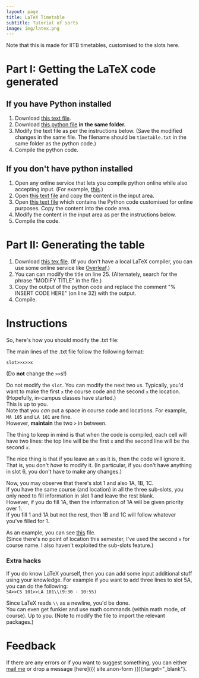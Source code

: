 ```yaml
---
layout: page
title: LaTeX Timetable
subtitle: Tutorial of sorts
image: img/latex.png
---
```


Note that this is made for IITB timetables, customised to the slots here.  

# Part I: Getting the LaTeX code generated

## If you have Python installed

1. Download [this text file](/timetable.txt).
2. Download [this python file](/timetable.py) __in the same folder.__
3. Modify the text file as per the instructions below. (Save the modified changes in the same file. The filename should be `timetable.txt` in the same folder as the python code.)
4. Compile the python code.

## If you don't have python installed

1. Open any online service that lets you compile python online while also accepting input. (For example, [this](https://www.tutorialspoint.com/execute_python_online.php).)
2. Open [this text file](/timetable.txt) and copy the content in the input area.
3. Open [this text file](/timetable-online-code.txt) which contains the Python code customised for online purposes. Copy the content into the code area.
4. Modify the content in the input area as per the instructions below.
5. Compile the code.

# Part II: Generating the table

1. Download [this tex file](/timetable.tex). (If you don't have a local LaTeX compiler, you can use some online service like [Overleaf](https://www.overleaf.com/).)
2. You can can modify the title on line 25. (Alternately, search for the phrase "MODIFY TITLE" in the file.)
3. Copy the output of the python code and replace the comment "% INSERT CODE HERE" (on line 32) with the output.
4. Compile.

# Instructions

So, here's how you should modify the .txt file:

The main lines of the .txt file follow the following format:  

`slot>>x>>x`  

(Do __not__ change the `>>`s!)

Do not modify the `slot`. You can modify the next two `x`s. Typically, you'd want to make the first `x` the course code and the second `x` the location. (Hopefully, in-campus classes have started.)  
This is up to you.  
Note that you _can_ put a space in course code and locations. For example, `MA 105` and `LA 101` are fine.  
However, __maintain__ the two `>` in between.  

The thing to keep in mind is that when the code is compiled, each cell will have two lines: the top line will be the first `x` and the second line will be the second `x`.

The nice thing is that if you leave an `x` as it is, then the code will ignore it. That is, you don't _have_ to modify it. (In particular, if you don't have anything in slot 6, you don't have to make any changes.)

Now, you may observe that there's slot 1 and also 1A, 1B, 1C.  
If you have the same course (and location) in all the three sub-slots, you only need to fill information in slot 1 and leave the rest blank.  
However, if you do fill 1A, then the information of 1A will be given priority over 1.  
If you fill 1 and 1A but not the rest, then 1B and 1C will follow whatever you've filled for 1.  

As an example, you can see [this](/example.txt) file.  
(Since there's no point of location this semester, I've used the second `x` for course name. I also haven't exploited the sub-slots feature.)

### Extra hacks
If you do know LaTeX yourself, then you can add some input additional stuff using your knowledge. For example if you want to add three lines to slot 5A, you can do the following:  
`5A>>CS 101>>LA 101\\(9:30 - 10:55)`

Since LaTeX reads `\\` as a newline, you'd be done.  
You can even get funkier and use math commands (within math mode, of course). Up to you. (Note to modify the file to import the relevant packages.)

# Feedback
If there are any errors or if you want to suggest something, you can either [mail me](mailto:aryamanmaithani@gmail.com) or drop a message [here]({{ site.anon-form }}){:target="_blank"}.